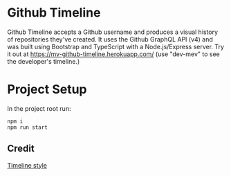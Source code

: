 # Github Timeline
Github Timeline accepts a Github username and produces a visual history of repositories they've created. It uses the Github GraphQL API (v4) and was built using Bootstrap and TypeScript with a Node.js/Express server. Try it out at https://mv-github-timeline.herokuapp.com/ (use "dev-mev" to see the developer's timeline.)

# Project Setup
In the project root run:
```
npm i
npm run start
```

## Credit
[Timeline style](https://codepen.io/tutsplus/pen/QNeJgR)
